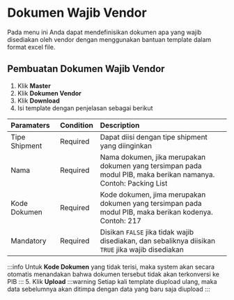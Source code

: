 # Dokumen Wajib Vendor
Pada menu ini Anda dapat mendefinisikan dokumen apa yang wajib disediakan oleh vendor dengan menggunakan bantuan template dalam format excel file.

## Pembuatan Dokumen Wajib Vendor
1. Klik **Master**
2. Klik **Dokumen Vendor**
3. Klik **Download**
4. Isi template dengan penjelasan sebagai berikut

|Paramaters    |Condition|Description                             |
|:-------------|:--------|:---------------------------------------|
|Tipe Shipment|Required|Dapat diisi dengan tipe shipment yang diinginkan|
|Nama|Required|Nama dokumen, jika merupakan dokumen yang tersimpan pada modul PIB, maka berikan namanya.<br>Contoh: Packing List|
|Kode Dokumen|Required|Kode dokumen, jima merupakan dokumen yang tersimpan pada modul PIB, maka berikan kodenya.<br>Contoh: 217|
|Mandatory|Required|Disikan <code>FALSE</code> jika tidak wajib disediakan, dan sebaliknya diisikan <code>TRUE</code> jika wajib disediakan|
:::info
Untuk **Kode Dokumen** yang tidak terisi, maka system akan secara otomatis menandakan bahwa dokumen tersebut tidak akan terkonversi ke PIB
:::
5. Klik **Upload**
:::warning
Setiap kali template diupload ulang, maka data sebelumnya akan ditimpa dengan data yang baru saja diupload
:::